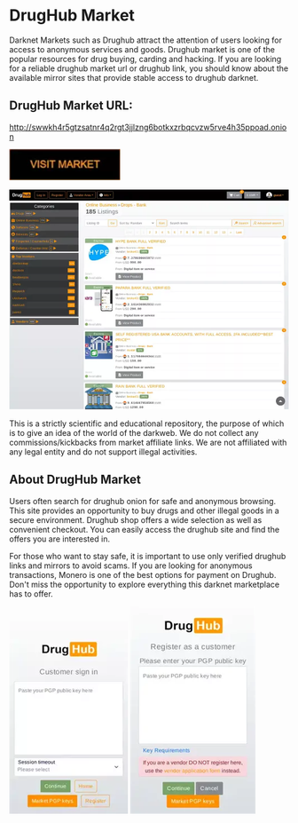# DrugHub Market
Darknet Markets such as Drughub attract the attention of users looking for access to anonymous services and goods. Drughub market is one of the popular resources for drug buying, carding and hacking. If you are looking for a reliable drughub market url or drughub link, you should know about the available mirror sites that provide stable access to drughub darknet.

## DrugHub Market URL:

http://swwkh4r5gtzsatnr4q2rgt3jjlzng6botkxzrbqcvzw5rve4h35ppoad.onion

[<img src="/assets/smucaror.webp" width="200">](http://swwkh4r5gtzsatnr4q2rgt3jjlzng6botkxzrbqcvzw5rve4h35ppoad.onion)

<a href="http://swwkh4r5gtzsatnr4q2rgt3jjlzng6botkxzrbqcvzw5rve4h35ppoad.onion"><img src="/assets/netwgolddisp.webp" alt="image" style="max-width: 100%;"><a>

This is a strictly scientific and educational repository, the purpose of which is to give an idea of the world of the darkweb. We do not collect any commissions/kickbacks from market affiliate links. We are not affiliated with any legal entity and do not support illegal activities.

## About DrugHub Market

Users often search for drughub onion for safe and anonymous browsing. This site provides an opportunity to buy drugs and other illegal goods in a secure environment. Drughub shop offers a wide selection as well as convenient checkout. You can easily access the drughub site and find the offers you are interested in.

For those who want to stay safe, it is important to use only verified drughub links and mirrors to avoid scams. If you are looking for anonymous transactions, Monero is one of the best options for payment on Drughub. Don't miss the opportunity to explore everything this darknet marketplace has to offer.

<a href="http://swwkh4r5gtzsatnr4q2rgt3jjlzng6botkxzrbqcvzw5rve4h35ppoad.onion"><img src="/assets/urmougow.webp" alt="image" style="max-width: 100%;"><a>  <a href="http://swwkh4r5gtzsatnr4q2rgt3jjlzng6botkxzrbqcvzw5rve4h35ppoad.onion"><img src="/assets/taipeci.webp" alt="image" style="max-width: 100%;"><a>